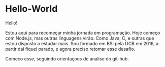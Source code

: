 # Hello-World

Hello!

Estou aqui para recomeçar minha jornada em programação. Hoje começo com Node.js, mas outras linguagens virão. Como Java, C, e outras que estou disposto a estudar mais. Sou formado em BSI pela UCB em 2016, a partir daí fiquei parado, e agora preciso retomar esse desafio. 

Comeco esse, seguindo orientaçoes de analise do git-hub.
